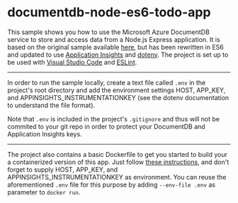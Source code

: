 # documentdb-node-es6-todo-app
This sample shows you how to use the Microsoft Azure DocumentDB service to store and access data from a Node.js Express application. It is based on the original sample available [here](https://github.com/Azure-Samples/documentdb-node-todo-app), but has been rewritten in ES6 and updated to use [Application Insights](https://azure.microsoft.com/en-us/documentation/services/application-insights/) and [dotenv](https://www.npmjs.com/package/dotenv). The project is set up to be used with [Visual Studio Code](https://code.visualstudio.com/) and [ESLint](http://eslint.org/).
***
In order to run the sample locally, create a text file called `.env` in the project's root directory and add the environment settings HOST, APP_KEY, and APPINSIGHTS_INSTRUMENTATIONKEY (see the dotenv documentation to understand the file format). 

Note that `.env` is included in the project's `.gitignore` and thus will not be commited to your git repo in order to protect your DocumentDB and Application Insights keys.
***
The project also contains a basic Dockerfile to get you started to build your a containerized version of this app. Just follow [these instructions](https://hub.docker.com/_/node/), and don't forget to supply HOST, APP_KEY, and APPINSIGHTS_INSTRUMENTATIONKEY as environment. You can reuse the aforementioned `.env` file for this purpose by adding `--env-file .env` as parameter to `docker run`. 
